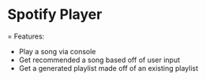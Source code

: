 # Spotify Player

= Features:
- Play a song via console
- Get recommended a song based off of user input
- Get a generated playlist made off of an existing playlist
